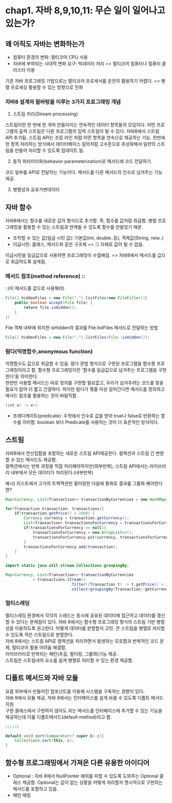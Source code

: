 # chap1. 자바 8,9,10,11: 무슨 일이 일어나고 있는가?

## 왜 아직도 자바는 변화하는가
- 컴퓨터 환경의 변화: 멀티코어 CPU 사용
- 자바에 부여되는 시대적 변화 요구: 빅데이터 처리 => 멀티코어 컴퓨터나 컴퓨터 클러스터 이용  

기존 자바 프로그래밍 기법으로는 멀티코어 프로세서를 온전히 활용하기 어렵다.
=> 병렬 프로세싱 활용할 수 있는 방향으로 진화

### 자바8 설계의 밑바탕을 이루는 3가지 프로그래밍 개념
1. 스트림 처리(Stream processing)

스트림이란 한 번에 한 개씩 만들어지는 연속적인 데이터 항목들의 모임이다. 어떤 프로그램의 출력 스트림은 다른 프로그램의 입력 스트림이 될 수 있다. 자바8에서 스트림 API 추가됨. 스트림 API는 조립 라인 처럼 어떤 항목을 연속으로 제공하는 기능. 한번에 한 항목 처리하는 방식에서 데이터베이스 질의처럼 고수준으로 추상화해서 일련의 스트림을 만들어 처리할 수 있도록 업데이트 됨. 

2. 동작 파라미터화(behavior parameterization)로 메서드에 코드 전달하기

코드 일부를 API로 전달하는 기능이다. 메서드를 다른 메서드의 인수로 넘겨주는 기능 제공.

3. 병렬성과 공유가변데이터

## 자바 함수
자바8에서는 함수를 새로운 값의 형식으로 추가함. 즉, 함수를 값처럼 취급함. 병렬 프로그래밍을 활용할 수 있는 스트림과 연계될 수 있도록 함수를 만들었기 때문.   
- 조작할 수 있는 값(일급 시민 값): 기본값(int, double..등), 객체값(String, new..)
- 이급시민: 클래스, 메서드와 같은 구조체 => 그 자체로 값이 될 수 없음.

이급시민을 일급값으로 사용하면 프로그래밍이 수월해짐. => 자바8에서 메서드를 값으로 취급하도록 설계됨.
### 메서드 참조(method reference) ::
::(이 메서드를 값으로 사용해라)
```java
File[] hiddenFiles = new File(".").listFiles(new FileFilter(){
    public boolean accept(File file) {
        return file.isHidden();
    }
})
```
File 객체 내부에 위치한 isHidden의 결과를 File.listFiles 메서드로 전달하는 방법
```java
File[] hiddenFiles = new File(".").listFiles(File::isHidden());
```
### 람다(익명함수,anonymous function)
익명함수도 값으로 취급할 수 있음. 람다 문법 형식으로 구현된 프로그램을 함수형 프로그래밍이라고 함. 함수형 프로그래밍이란 '함수를 일급값으로 넘겨주는 프로그램을 구현한다'을 의미한다.   
한번만 사용할 메서드는 따로 정의를 구현할 필요없고, 우리가 넘겨주려는 코드를 찾을 필요가 없어 더 짧고 간결하다. 하지만 람다가 몇줄 이상 길어긴다면 메서드를 정의하고 메서드 참조를 활용하는 것이 바람직함.
```java
(int x) -> x+1
```

* 프레디케이트(predicate): 수학에서 인수로 값을 받아 true나 false로 반환하는 함수를 의미함. boolean 보다 Predicate를 사용하는 것이 더 표준적인 방식이다.

## 스트림
자바8에서 연산집합을 포함하는 새로운 스트림 API제공한다. 컬렉션과 스트림 간 변환할 수 있는 메서드도 제공함.   
컬렉션에서는 반복 과정을 직접 처리해야하지만(외부반복), 스트림 API에서는 라이브러리 내부에서 모든 데이터가 처리된다.(내부반복)

예시) 리스트에서 고가의 트랙잭션만 필터링한 다음에 통화로 결과를 그룹화 해야한다면?
```java
Map<Currency, List<Transaction>> transactionByCurrencies = new HashMap<>();

for(Transaction transaction: transactions){
    if(transaction.getPrice() > 1000) {
        Currency currency = transaction.getCurrency();
        List<Transaction> transactionsForCurrency = transactionsForCurrencies.get(currency);
        if(transactionsForCurrency == null){
            transactionsForCurrency = new ArrayList<>();
            transactionsForCurrency.put(currency, transactionsForCurrency);
        }
        transactionsForCurrency.add(transaction);
    }
}
```
```java
import static java.util.stream.Collections.groupingBy;

Map<Currency, List<Transaction>> transactionByCurrencies 
            = transactions.stream()
                            .filter((Transaction t) -> t.getPrice() > 1000)
                            .collect(groupingBy(Transaction::getCurrency));

```

### 멀티스레딩
멀티스레딩 환경에서 각각의 스레드는 동시에 공유된 데이터에 접근하고 데이터를 갱신할 수 있다는 문제점이 있다. 자바 8에서는 함수형 프로그래밍 형식의 스트림 기반 병렬성을 이용하도록 권고한다. 어떻게 데이터를 분할할지 고민. 큰 스트림을 병렬로 처리할 수 있도록 작은 스트림으로 분할한다.   
자바 8에서는 스트림 API로 컬렉션을 처리하면서 발생하는 모호함과 반복적인 코드 문제, 멀티코어 활용 어려움 해결함.   
라이브러리로 반복되는 패턴(추출, 필터링, 그룹화)기능 제공.   
스트림은 스트림내의 요소를 쉽게 병렬로 처리할 수 있는 환경 제공함.   

## 디폴트 메서드와 자바 모듈
요즘 외부에서 만들어진 컴포넌트를 이용해 시스템을 구축하는 경향이 있다.   
자바 9에서 모듈 제공, 자바 8에서는 인터페이스를 쉽게 바꿀 수 있도록 디폴트 메서드 지원.   
구현 클래스에서 구현하지 않아도 되는 메서드를 인터페이스에 추가할 수 있는 기능을 제공하는데 이를 디폴트메서드(default method)라고 함.   
```java
//List

default void sort(Comparator<? super E> c){
    Collections.sort(this, c);
}
```

## 함수형 프로그래밍에서 가져온 다른 유용한 아이디어
- Optional<T/> : 
자바 8에서 NullPointer 예외를 피할 수 있도록 도와주는 Optional<T> 클래스 제공함. Optional<T>는 값이 없는 상황을 어떻게 처리할지 명시적으로 구현하는 메서드를 포함하고 있음.
- 패턴 매칭